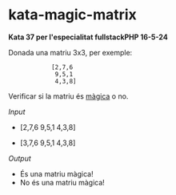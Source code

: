 # kata-magic-matrix

**Kata 37 per l'especialitat fullstackPHP 16-5-24**

Donada una matriu 3x3, per exemple:

                [2,7,6
                 9,5,1
                 4,3,8]

Verificar si la matriu és [màgica](https://en.wikipedia.org/wiki/Magic_square) o no.

*Input*
- [2,7,6
   9,5,1
   4,3,8]

- [3,7,6
   9,5,1 
   4,3,8]

*Output*
 - És una matriu màgica!
 - No és una matriu màgica!

